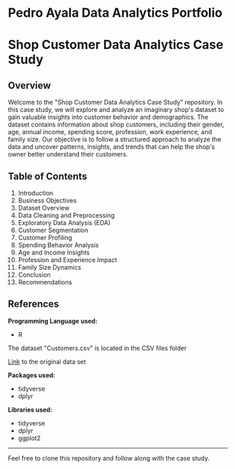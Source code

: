 # Pedro Ayala Data Analytics Portfolio

# Shop Customer Data Analytics Case Study

## Overview

Welcome to the "Shop Customer Data Analytics Case Study" repository. In this case study, we will explore and analyze an imaginary shop's dataset to gain valuable insights into customer behavior and demographics. The dataset contains information about shop customers, including their gender, age, annual income, spending score, profession, work experience, and family size. Our objective is to follow a structured approach to analyze the data and uncover patterns, insights, and trends that can help the shop's owner better understand their customers.
 
## Table of Contents

1. Introduction
2. Business Objectives
3. Dataset Overview
4. Data Cleaning and Preprocessing
5. Exploratory Data Analysis (EDA)
6. Customer Segmentation
7. Customer Profiling
8. Spending Behavior Analysis
9. Age and Income Insights
10. Profession and Experience Impact
11. Family Size Dynamics
12. Conclusion
13. Recommendations

## References

**Programming Language used:**
  - R

The dataset "Customers.csv" is located in the CSV files folder

[Link](https://www.kaggle.com/datasets/datascientistanna/customers-dataset) to the original data set

**Packages used:**
  - tidyverse
  - dplyr

**Libraries used:**
  - tidyverse
  - dplyr
  - ggplot2

---

Feel free to clone this repository and follow along with the case study.
